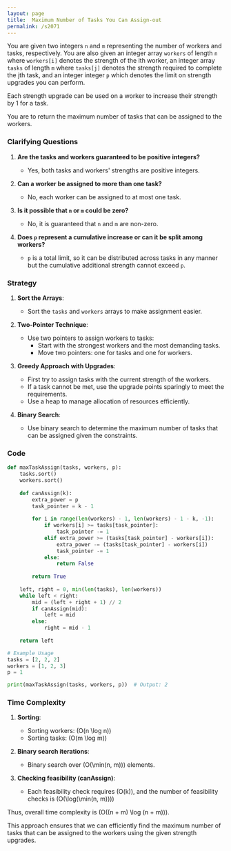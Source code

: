 ```yaml
---
layout: page
title:  Maximum Number of Tasks You Can Assign-out
permalink: /s2071
---
```


You are given two integers `n` and `m` representing the number of workers and tasks, respectively. You are also given an integer array `workers` of length `n` where `workers[i]` denotes the strength of the ith worker, an integer array `tasks` of length `m` where `tasks[j]` denotes the strength required to complete the jth task, and an integer integer `p` which denotes the limit on strength upgrades you can perform.

Each strength upgrade can be used on a worker to increase their strength by 1 for a task.

You are to return the maximum number of tasks that can be assigned to the workers.

### Clarifying Questions

1. **Are the tasks and workers guaranteed to be positive integers?**
   - Yes, both tasks and workers' strengths are positive integers.
   
2. **Can a worker be assigned to more than one task?**
   - No, each worker can be assigned to at most one task.
   
3. **Is it possible that `n` or `m` could be zero?**
   - No, it is guaranteed that `n` and `m` are non-zero.

4. **Does `p` represent a cumulative increase or can it be split among workers?**
   - `p` is a total limit, so it can be distributed across tasks in any manner but the cumulative additional strength cannot exceed `p`.

### Strategy

1. **Sort the Arrays**:
   - Sort the `tasks` and `workers` arrays to make assignment easier.

2. **Two-Pointer Technique**:
   - Use two pointers to assign workers to tasks:
     - Start with the strongest workers and the most demanding tasks.
     - Move two pointers: one for tasks and one for workers.
   
3. **Greedy Approach with Upgrades**:
   - First try to assign tasks with the current strength of the workers.
   - If a task cannot be met, use the upgrade points sparingly to meet the requirements.
   - Use a heap to manage allocation of resources efficiently.

4. **Binary Search**:
   - Use binary search to determine the maximum number of tasks that can be assigned given the constraints.

### Code

```python
def maxTaskAssign(tasks, workers, p):
    tasks.sort()
    workers.sort()
    
    def canAssign(k):
        extra_power = p
        task_pointer = k - 1
        
        for i in range(len(workers) - 1, len(workers) - 1 - k, -1):
            if workers[i] >= tasks[task_pointer]:
                task_pointer -= 1
            elif extra_power >= (tasks[task_pointer] - workers[i]):
                extra_power -= (tasks[task_pointer] - workers[i])
                task_pointer -= 1
            else:
                return False
        
        return True
    
    left, right = 0, min(len(tasks), len(workers))
    while left < right:
        mid = (left + right + 1) // 2
        if canAssign(mid):
            left = mid
        else:
            right = mid - 1
    
    return left

# Example Usage
tasks = [2, 2, 2]
workers = [1, 2, 3]
p = 1

print(maxTaskAssign(tasks, workers, p))  # Output: 2
```

### Time Complexity

1. **Sorting**:
   - Sorting workers: \(O(n \log n)\)
   - Sorting tasks: \(O(m \log m)\)
   
2. **Binary search iterations**:
   - Binary search over \(O(\min(n, m))\) elements.
   
3. **Checking feasibility (canAssign)**:
   - Each feasibility check requires \(O(k)\), and the number of feasibility checks is \(O(\log(\min(n, m)))\)

Thus, overall time complexity is \(O((n + m) \log (n + m))\).

This approach ensures that we can efficiently find the maximum number of tasks that can be assigned to the workers using the given strength upgrades.